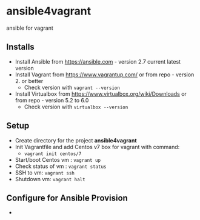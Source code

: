 # ansible4vagrant

ansible for vagrant

## Installs

* Install Ansible from https://ansible.com - version 2.7 current latest version
* Install Vagrant from https://www.vagrantup.com/ or from repo - version 2. or better
  - Check version with `vagrant --version`
* Install Virtualbox from https://www.virtualbox.org/wiki/Downloads or from repo - version 5.2 to 6.0
  - Check version with `virtualbox --version`

## Setup

* Create directory for the project **ansible4vagrant** 
* Init Vagrantfile and add Centos v7 box for vagrant with command: 
  - `vagrant init centos/7`
* Start/boot Centos vm : `vagrant up`
* Check status of vm : `vagrant status`
* SSH to vm: `vagrant ssh`
* Shutdown vm: `vagrant halt`

## Configure for Ansible Provision

* 


